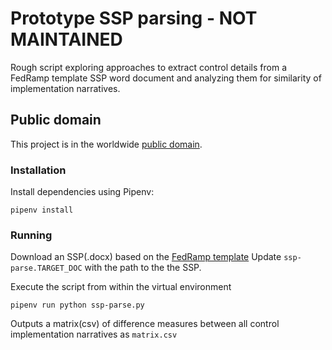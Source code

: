 # Prototype SSP parsing - NOT MAINTAINED

Rough script exploring approaches to extract control details from a FedRamp template SSP word document and analyzing them for similarity of implementation narratives.

## Public domain

This project is in the worldwide [public domain](LICENSE.md).

### Installation

Install dependencies using Pipenv:
```
pipenv install
```

### Running

Download an SSP(.docx) based on the [FedRamp template](https://www.fedramp.gov/templates/)
Update `ssp-parse.TARGET_DOC` with the path to the the SSP.

Execute the script from within the virtual environment

```
pipenv run python ssp-parse.py
```

Outputs a matrix(csv) of difference measures between all control implementation narratives as
`matrix.csv`
